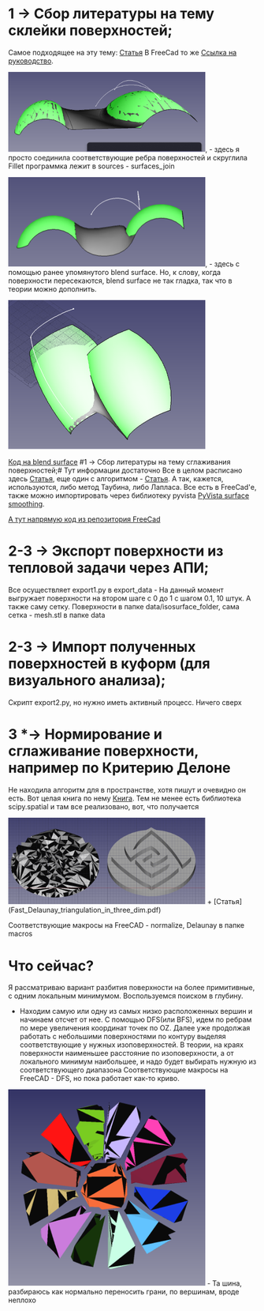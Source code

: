 
# 1 -> Сбор литературы на тему склейки поверхностей; #

Самое подходящее на эту тему:
[Статья](./LanWuP14-Stitching.pdf)
В FreeCad то же [Ссылка на руководство](https://docviewer.yandex.ru/view/1130000060644581/?page=2&*=H0%2FZkY21Dfi6PP3MkaIaY3FTkBp7InVybCI6Imh0dHBzOi8vZm9ydW0uZnJlZWNhZC5vcmcvZG93bmxvYWQvZmlsZS5waHA%2FaWQ9MTk1MTE0IiwidGl0bGUiOiJmaWxlLnBocD9pZD0xOTUxMTQiLCJub2lmcmFtZSI6dHJ1ZSwidWlkIjoiMTEzMDAwMDA2MDY0NDU4MSIsInRzIjoxNzI2NTMzODk3MDEzLCJ5dSI6IjM4NTg1NTk5MjE3MjUzOTE3NTYiLCJzZXJwUGFyYW1zIjoidG09MTcyNjUzMzg5MCZ0bGQ9cnUmbGFuZz1lbiZuYW1lPWZpbGUucGhwP2lkPTE5NTExNCZ0ZXh0PWZyZWVjYWQrZzErYmxlbmRpbmcrY29udGludWVseSZ1cmw9aHR0cHMlM0EvL2ZvcnVtLmZyZWVjYWQub3JnL2Rvd25sb2FkL2ZpbGUucGhwJTNGaWQlM0QxOTUxMTQmbHI9MjA1NzEmbWltZT1wZGYmbDEwbj1ydSZzaWduPTAyMzc3YmFkYjM1ZDNiNzhhNWI4MWNjNzA4Zjk0YjE5JmtleW5vPTAifQ%3D%3D&lang=en). 

<img src="Снимок экрана 2024-09-17 054013.png" alt="image" width="400"/>, - здесь я просто соединила соответствующие ребра поверхностей и скруглила Fillet программка лежит в sources - surfaces_join 

<img src="Снимок экрана 2024-09-17 111900.png" alt="image" width="400"/>, - здесь с помощью ранее упомянутого blend surface. Но, к слову, когда поверхности пересекаются, blend surface не так гладка, так что в теории можно дополнить.

<img src="Снимок экрана 2024-09-17 122511.png" alt="image" width="400"/>


[Код на blend surface](https://github.com/tomate44/CurvesWB/blob/master/freecad/Curves/blendSurface.py)
#1 -> Сбор литературы на тему сглаживания поверхностей;#
Тут информации достаточно
Все в целом расписано здесь [Статья](./smoothing.pdf), еще один с алгоритмом - [Статья](./s00158-021-03027-6.pdf). 
А так, кажется, используются, либо метод Таубина, либо Лапласа. Все есть в FreeCad'е, также можно импортировать через библиотеку pyvista [PyVista surface smoothing](https://docs.pyvista.org/examples/01-filter/surface-smoothing.html). 

[А тут напрямую код из репозитория FreeCad](https://github.com/FreeCAD/FreeCAD/blob/main/src/Mod/Mesh/App/Core/Smoothing.cpp)
# 2-3 -> Экспорт поверхности из тепловой задачи через АПИ; #
Все осуществляет export1.py в export_data - На данный момент выгружает поверхности на втором шаге с 0 до 1 с шагом 0.1, 10 штук. А также саму сетку. Поверхности в папке data/isosurface_folder, сама сетка - mesh.stl в папке data
# 2-3 -> Импорт полученных поверхностей в куформ (для визуального анализа); #
Скрипт export2.py, но нужно иметь активный процесс. Ничего сверх
# 3 *-> Нормирование и сглаживание поверхности, например по Критерию Делоне # 
Не находила алгоритм для в пространстве, хотя пишут и очевидно он есть. Вот целая книга по нему [Книга](./SkvortsovAV-2002-01.Book(Trn).pdf). Тем не менее есть библиотека scipy.spatial и там все реализовано, вот, что получается 

<img src="Снимок экрана 2024-09-17 060914.png" alt="image" width="400"/>
 + [Статья](Fast_Delaunay_triangulation_in_three_dim.pdf)

Соответствующие макросы на FreeCAD - normalize, Delaunay в папке macros

# Что сейчас?  #
Я рассматриваю вариант разбития поверхности на более примитивные, с одним локальным минимумом.
Воспользуемся поиском в глубину.
- Находим самую или одну из самых низко расположенных вершин и начинаем отсчет от нее. С помощью DFS(или BFS), идем по ребрам по мере увеличения координат точек по  OZ. Далее уже продолжая работать с небольшими поверхностями по контуру выделяя соответствующие у нужных изоповерхностей. В теории, на краях поверхности наименьшее расстояние по изоповерхности, а от локального минимум наибольшее, и надо будет выбирать нужную из соответствующего диапазона
Соответствующие макросы на FreeCAD - DFS, но пока работает как-то криво.

<img src="Снимок экрана 2024-09-19 131335.png" alt="image" width="400"/>
- Та шина, разбираюсь как нормально переносить грани, по вершинам, вроде неплохо